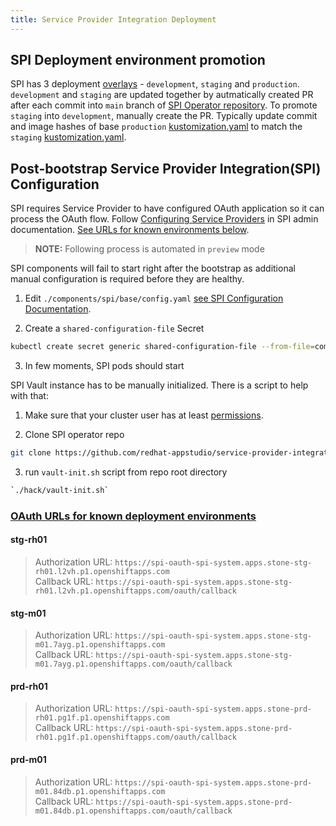```yaml
---
title: Service Provider Integration Deployment
---
```


## SPI Deployment environment promotion

SPI has 3 deployment [overlays](https://github.com/redhat-appstudio/infra-deployments/tree/main/components/spi/overlays) - `development`, `staging` and `production`. `development` and `staging` are updated together by autmatically created PR after each commit into `main` branch of [SPI Operator repository](https://github.com/redhat-appstudio/service-provider-integration-operator). To promote `staging` into `development`, manually create the PR. Typically update commit and image hashes of base `production` [kustomization.yaml](https://github.com/redhat-appstudio/infra-deployments/blob/main/components/spi/overlays/production/base/kustomization.yaml) to match the `staging` [kustomization.yaml](https://github.com/redhat-appstudio/infra-deployments/blob/main/components/spi/overlays/staging/base/kustomization.yaml).

## Post-bootstrap Service Provider Integration(SPI) Configuration

SPI requires Service Provider to have configured OAuth application so it can process the OAuth flow. Follow [Configuring Service Providers](https://github.com/redhat-appstudio/service-provider-integration-operator/blob/main/docs/ADMIN.md#configuring-service-providers) in SPI admin documentation. [See URLs for known environments below](#known-urls).

> **NOTE:**  Following process is automated in `preview` mode

SPI components will fail to start right after the bootstrap as additional manual configuration is required before they are healthy.

1. Edit `./components/spi/base/config.yaml` [see SPI Configuration Documentation](https://github.com/redhat-appstudio/service-provider-integration-operator/blob/main/docs/ADMIN.md#configuration).

2. Create a `shared-configuration-file` Secret 

```bash
kubectl create secret generic shared-configuration-file --from-file=components/spi/base/config.yaml -n spi-system
```

3. In few moments, SPI pods should start

SPI Vault instance has to be manually initialized. There is a script to help with that:

1. Make sure that your cluster user has at least [permissions](../../components/authentication/spi-vault-admin.yaml).

2. Clone SPI operator repo 

```bash
git clone https://github.com/redhat-appstudio/service-provider-integration-operator && cd service-provider-integration-operator
```

3. run `vault-init.sh` script from repo root directory 

```bash
`./hack/vault-init.sh`
```

### [OAuth URLs for known deployment environments](known-urls)

#### stg-rh01
> Authorization URL: `https://spi-oauth-spi-system.apps.stone-stg-rh01.l2vh.p1.openshiftapps.com`  
Callback URL: `https://spi-oauth-spi-system.apps.stone-stg-rh01.l2vh.p1.openshiftapps.com/oauth/callback`

#### stg-m01
> Authorization URL: `https://spi-oauth-spi-system.apps.stone-stg-m01.7ayg.p1.openshiftapps.com`  
Callback URL: `https://spi-oauth-spi-system.apps.stone-stg-m01.7ayg.p1.openshiftapps.com/oauth/callback`

#### prd-rh01
> Authorization URL: `https://spi-oauth-spi-system.apps.stone-prd-rh01.pg1f.p1.openshiftapps.com`  
Callback URL: `https://spi-oauth-spi-system.apps.stone-prd-rh01.pg1f.p1.openshiftapps.com/oauth/callback`

#### prd-m01
> Authorization URL: `https://spi-oauth-spi-system.apps.stone-prd-m01.84db.p1.openshiftapps.com`  
Callback URL: `https://spi-oauth-spi-system.apps.stone-prd-m01.84db.p1.openshiftapps.com/oauth/callback`
